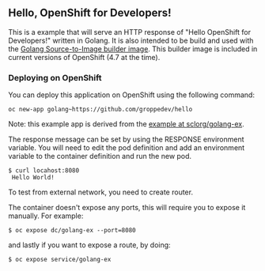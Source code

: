 ## Hello, OpenShift for Developers! ##
This is a example that will serve an HTTP response of "Hello OpenShift for Developers!" written in Golang. It is also
intended to be build and used with the [Golang Source-to-Image builder image](https://github.com/sclorg/golang-container).  This builder image is included in current versions of OpenShift (4.7 at the time).

### Deploying on OpenShift
You can deploy this application on OpenShift using the following command:

```shell
oc new-app golang~https://github.com/groppedev/hello
```

Note: this example app is derived from the [example at sclorg/golang-ex](https://github.com/sclorg/golang-ex).

The response message can be set by using the RESPONSE environment
variable.  You will need to edit the pod definition and add an
environment variable to the container definition and run the new pod.

    $ curl locahost:8080
     Hello World!

To test from external network, you need to create router.

The container doesn't expose any ports, this will require you to expose it manually.
For example:

    $ oc expose dc/golang-ex --port=8080

and lastly if you want to expose a route, by doing:

    $ oc expose service/golang-ex
